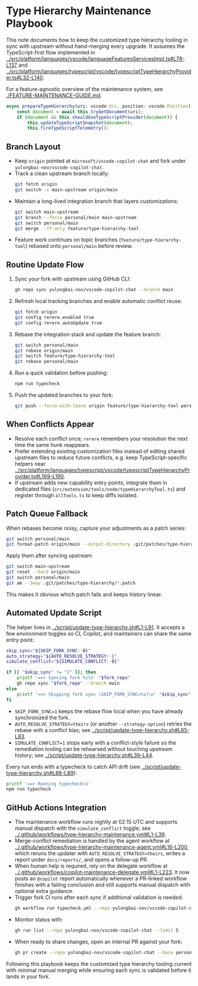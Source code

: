 # Type Hierarchy Maintenance Playbook

This note documents how to keep the customized type hierarchy tooling in sync with upstream without hand-merging every upgrade. It assumes the TypeScript-first flow implemented in [../src/platform/languages/vscode/languageFeaturesServicesImpl.ts#L78-L137](../src/platform/languages/vscode/languageFeaturesServicesImpl.ts#L78-L137) and [../src/platform/languages/typescript/vscode/typescriptTypeHierarchyProvider.ts#L32-L140](../src/platform/languages/typescript/vscode/typescriptTypeHierarchyProvider.ts#L32-L140).

For a feature-agnostic overview of the maintenance system, see [./FEATURE-MAINTENANCE-GUIDE.md](./FEATURE-MAINTENANCE-GUIDE.md).

```typescript
async prepareTypeHierarchy(uri: vscode.Uri, position: vscode.Position): Promise<vscode.TypeHierarchyItem[]> {
	const document = await this.tryGetDocument(uri);
	if (document && this.shouldUseTypeScriptProvider(document)) {
		this.updateTypeScriptSnapshot(document);
		this.fireTypeScriptTelemetry();
```

## Branch Layout
- Keep `origin` pointed at `microsoft/vscode-copilot-chat` and fork under `yulongbai-nov/vscode-copilot-chat`.
- Track a clean upstream branch locally:
  ```bash
  git fetch origin
  git switch -c main-upstream origin/main
  ```
- Maintain a long-lived integration branch that layers customizations:
  ```bash
  git switch main-upstream
  git branch --force personal/main main-upstream
  git switch personal/main
  git merge --ff-only feature/type-hierarchy-tool
  ```
- Feature work continues on topic branches (`feature/type-hierarchy-tool`) rebased onto `personal/main` before review.

## Routine Update Flow
1. Sync your fork with upstream using GitHub CLI:
   ```bash
   gh repo sync yulongbai-nov/vscode-copilot-chat --branch main
   ```
2. Refresh local tracking branches and enable automatic conflict reuse:
   ```bash
   git fetch origin
   git config rerere.enabled true
   git config rerere.autoUpdate true
   ```
3. Rebase the integration stack and update the feature branch:
   ```bash
   git switch personal/main
   git rebase origin/main
   git switch feature/type-hierarchy-tool
   git rebase personal/main
   ```
4. Run a quick validation before pushing:
   ```bash
   npm run typecheck
   ```
5. Push the updated branches to your fork:
   ```bash
   git push --force-with-lease origin feature/type-hierarchy-tool personal/main
   ```

## When Conflicts Appear
- Resolve each conflict once; `rerere` remembers your resolution the next time the same hunk reappears.
- Prefer extending existing customization files instead of editing shared upstream files to reduce future conflicts, e.g. keep TypeScript-specific helpers near [../src/platform/languages/typescript/vscode/typescriptTypeHierarchyProvider.ts#L169-L190](../src/platform/languages/typescript/vscode/typescriptTypeHierarchyProvider.ts#L169-L190).
- If upstream adds new capability entry points, integrate them in dedicated files (`src/extension/tools/node/typeHierarchyTool.ts`) and register through `allTools.ts` to keep diffs isolated.

## Patch Queue Fallback
When rebases become noisy, capture your adjustments as a patch series:
```bash
git switch personal/main
git format-patch origin/main --output-directory .git/patches/type-hierarchy
```
Apply them after syncing upstream:
```bash
git switch main-upstream
git reset --hard origin/main
git switch personal/main
git am --3way .git/patches/type-hierarchy/*.patch
```
This makes it obvious which patch fails and keeps history linear.

## Automated Update Script
The helper lives in [../script/update-type-hierarchy.sh#L1-L91](../script/update-type-hierarchy.sh#L1-L91). It accepts a few environment toggles so CI, Copilot, and maintainers can share the same entry point:
```bash
skip_sync="${SKIP_FORK_SYNC:-0}"
auto_strategy="${AUTO_RESOLVE_STRATEGY:-}"
simulate_conflict="${SIMULATE_CONFLICT:-0}"

if [[ "$skip_sync" != "1" ]]; then
	printf '==> Syncing fork %s\n' "$fork_repo"
	gh repo sync "$fork_repo" --branch main
else
	printf '==> Skipping fork sync (SKIP_FORK_SYNC=%s)\n' "$skip_sync"
fi
```
- `SKIP_FORK_SYNC=1` keeps the rebase flow local when you have already synchronized the fork.
- `AUTO_RESOLVE_STRATEGY=theirs` (or another `--strategy-option`) retries the rebase with a conflict bias; see [../script/update-type-hierarchy.sh#L65-L83](../script/update-type-hierarchy.sh#L65-L83).
- `SIMULATE_CONFLICT=1` stops early with a conflict-style failure so the remediation tooling can be rehearsed without touching upstream history; see [../script/update-type-hierarchy.sh#L39-L44](../script/update-type-hierarchy.sh#L39-L44).

Every run ends with a typecheck to catch API drift (see [../script/update-type-hierarchy.sh#L88-L89](../script/update-type-hierarchy.sh#L88-L89)):
```bash
printf '==> Running typecheck\n'
npm run typecheck
```

## GitHub Actions Integration
- The maintenance workflow runs nightly at 02:15 UTC and supports manual dispatch with the `simulate_conflict` toggle; see [../.github/workflows/type-hierarchy-maintenance.yml#L1-L39](../.github/workflows/type-hierarchy-maintenance.yml#L1-L39).
- Merge-conflict remediation is handled by the agent workflow at [../.github/workflows/type-hierarchy-maintenance-agent.yml#L16-L200](../.github/workflows/type-hierarchy-maintenance-agent.yml#L16-L200), which reruns the updater with `AUTO_RESOLVE_STRATEGY=theirs`, writes a report under `docs/reports/`, and opens a follow-up PR.
- When human help is required, rely on the delegate workflow at [../.github/workflows/copilot-maintenance-delegate.yml#L1-L223](../.github/workflows/copilot-maintenance-delegate.yml#L1-L223). It now posts an `@copilot` report automatically whenever a PR-linked workflow finishes with a failing conclusion and still supports manual dispatch with optional extra guidance.
- Trigger fork CI runs after each sync if additional validation is needed:
  ```bash
  gh workflow run typecheck.yml --repo yulongbai-nov/vscode-copilot-chat
  ```
- Monitor status with:
  ```bash
  gh run list --repo yulongbai-nov/vscode-copilot-chat --limit 5
  ```
- When ready to share changes, open an internal PR against your fork:
  ```bash
  gh pr create --repo yulongbai-nov/vscode-copilot-chat --base personal/main --head feature/type-hierarchy-tool --title "Type hierarchy refresh" --body "Automated refresh against upstream"
  ```

Following this playbook keeps the customized type hierarchy tooling current with minimal manual merging while ensuring each sync is validated before it lands in your fork.
